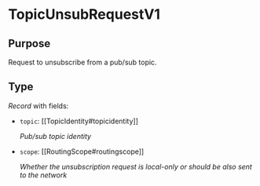 # TopicUnsubRequestV1

## Purpose

<!-- --8<-- [start:purpose] -->
Request to unsubscribe from a pub/sub topic.
<!-- --8<-- [end:purpose] -->

## Type

<!-- --8<-- [start:type] -->
<div class="type" markdown>


*Record* with fields:

- `topic`: [[TopicIdentity#topicidentity]]

  *Pub/sub  topic identity*

- `scope`: [[RoutingScope#routingscope]]

  *Whether the unsubscription request is local-only or should be also sent to the network*

</div>
<!-- --8<-- [end:type] -->
